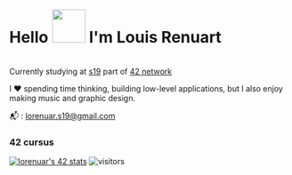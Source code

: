 # Hello <img src="https://c.tenor.com/SNL9_xhZl9oAAAAi/waving-hand-joypixels.gif" width="60rem"> I'm Louis Renuart
<br>Currently studying at <a href="https://www.s19.be/">s19</a> part of <a href="https://www.42.fr/42-network/">42 network</a>

I &#10084;&#65039; spending time thinking, building low-level applications, but I also enjoy making music and graphic design.
<p>📬 : <a href="mailto:lorenuar.s19@gmail.com">lorenuar.s19@gmail.com</a><p>

### 42 cursus
<a href="https://github.com/JaeSeoKim/badge42"><img src="https://badge42.vercel.app/api/v2/cl1z28r64000609jnfygykqkz/stats?cursusId=21&coalitionId=53" alt="lorenuar's 42 stats" /></a>
![visitors](https://visitor-badge.laobi.icu/badge?page_id=lorenuars19)
